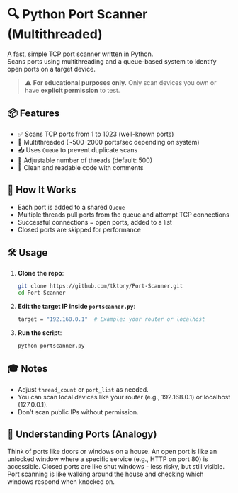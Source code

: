 # 🔍 Python Port Scanner (Multithreaded)

A fast, simple TCP port scanner written in Python.  
Scans ports using multithreading and a queue-based system to identify open ports on a target device.

> ⚠️ **For educational purposes only.** Only scan devices you own or have **explicit permission** to test.



## 📦 Features

- ✅ Scans TCP ports from 1 to 1023 (well-known ports)
- 🚀 Multithreaded (~500–2000 ports/sec depending on system)
- 📥 Uses `Queue` to prevent duplicate scans
- 🧵 Adjustable number of threads (default: 500)
- 🔧 Clean and readable code with comments



## 🧠 How It Works

- Each port is added to a shared `Queue`
- Multiple threads pull ports from the queue and attempt TCP connections
- Successful connections = open ports, added to a list
- Closed ports are skipped for performance



## 🛠️ Usage

1. **Clone the repo**:
   
   ```bash
   git clone https://github.com/tktony/Port-Scanner.git
   cd Port-Scanner
   ```

2. **Edit the target IP inside `portscanner.py`**:
   
   ```bash
   target = "192.168.0.1"  # Example: your router or localhost
   ```

3. **Run the script**:
   
   ```bash
   python portscanner.py
   ```

## 🎓 Notes
- Adjust `thread_count` or `port_list` as needed.
- You can scan local devices like your router (e.g., 192.168.0.1) or localhost (127.0.0.1).
- Don’t scan public IPs without permission.

## 📌 Understanding Ports (Analogy)
Think of ports like doors or windows on a house. An open port is like an unlocked window where a specific service (e.g., HTTP on port 80) is accessible.
Closed ports are like shut windows - less risky, but still visible. Port scanning is like walking around the house and checking which windows respond when knocked on.


